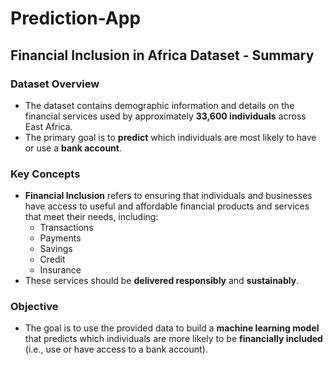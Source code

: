 # Prediction-App
## Financial Inclusion in Africa Dataset - Summary

### Dataset Overview
- The dataset contains demographic information and details on the financial services used by approximately **33,600 individuals** across East Africa.
- The primary goal is to **predict** which individuals are most likely to have or use a **bank account**.

### Key Concepts
- **Financial Inclusion** refers to ensuring that individuals and businesses have access to useful and affordable financial products and services that meet their needs, including:
  - Transactions
  - Payments
  - Savings
  - Credit
  - Insurance
- These services should be **delivered responsibly** and **sustainably**.

### Objective
- The goal is to use the provided data to build a **machine learning model** that predicts which individuals are more likely to be **financially included** (i.e., use or have access to a bank account).
